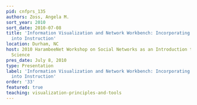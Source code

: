 ```yaml
---
pid: cnfprs_135
authors: Zoss, Angela M.
sort_year: 2010
sort_date: 2010-07-08
title: 'Information Visualization and Network Workbench: Incorporating Cyberinfrastructure
  into Instruction'
location: Durham, NC
host: 2010 HarambeeNet Workshop on Social Networks as an Introduction to Computer
  Science
pres_date: July 8, 2010
type: Presentation
label: 'Information Visualization and Network Workbench: Incorporating Cyberinfrastructure
  into Instruction'
order: '33'
featured: true
teaching: visualization-principles-and-tools
---
```

